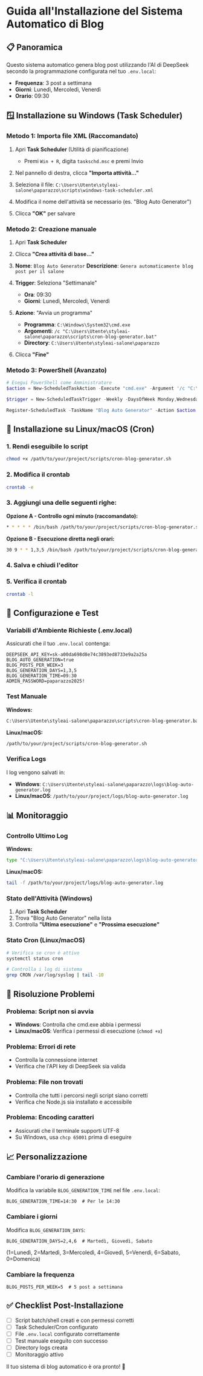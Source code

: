 # Guida all'Installazione del Sistema Automatico di Blog

## 📋 Panoramica
Questo sistema automatico genera blog post utilizzando l'AI di DeepSeek secondo la programmazione configurata nel tuo `.env.local`:
- **Frequenza**: 3 post a settimana
- **Giorni**: Lunedì, Mercoledì, Venerdì
- **Orario**: 09:30

## 🪟 Installazione su Windows (Task Scheduler)

### Metodo 1: Importa file XML (Raccomandato)
1. Apri **Task Scheduler** (Utilità di pianificazione)
   - Premi `Win + R`, digita `taskschd.msc` e premi Invio

2. Nel pannello di destra, clicca **"Importa attività..."**

3. Seleziona il file: `C:\Users\Utente\styleai-salone\paparazzo\scripts\windows-task-scheduler.xml`

4. Modifica il nome dell'attività se necessario (es. "Blog Auto Generator")

5. Clicca **"OK"** per salvare

### Metodo 2: Creazione manuale
1. Apri **Task Scheduler**

2. Clicca **"Crea attività di base..."**

3. **Nome**: `Blog Auto Generator`
   **Descrizione**: `Genera automaticamente blog post per il salone`

4. **Trigger**: Seleziona "Settimanale"
   - **Ora**: 09:30
   - **Giorni**: Lunedì, Mercoledì, Venerdì

5. **Azione**: "Avvia un programma"
   - **Programma**: `C:\Windows\System32\cmd.exe`
   - **Argomenti**: `/c "C:\Users\Utente\styleai-salone\paparazzo\scripts\cron-blog-generator.bat"`
   - **Directory**: `C:\Users\Utente\styleai-salone\paparazzo`

6. Clicca **"Fine"**

### Metodo 3: PowerShell (Avanzato)
```powershell
# Esegui PowerShell come Amministratore
$action = New-ScheduledTaskAction -Execute "cmd.exe" -Argument '/c "C:\Users\Utente\styleai-salone\paparazzo\scripts\cron-blog-generator.bat"' -WorkingDirectory "C:\Users\Utente\styleai-salone\paparazzo"

$trigger = New-ScheduledTaskTrigger -Weekly -DaysOfWeek Monday,Wednesday,Friday -At 9:30AM

Register-ScheduledTask -TaskName "Blog Auto Generator" -Action $action -Trigger $trigger -Description "Genera blog post automaticamente"
```

## 🐧 Installazione su Linux/macOS (Cron)

### 1. Rendi eseguibile lo script
```bash
chmod +x /path/to/your/project/scripts/cron-blog-generator.sh
```

### 2. Modifica il crontab
```bash
crontab -e
```

### 3. Aggiungi una delle seguenti righe:

**Opzione A - Controllo ogni minuto (raccomandato):**
```bash
* * * * * /bin/bash /path/to/your/project/scripts/cron-blog-generator.sh
```

**Opzione B - Esecuzione diretta negli orari:**
```bash
30 9 * * 1,3,5 /bin/bash /path/to/your/project/scripts/cron-blog-generator.sh
```

### 4. Salva e chiudi l'editor

### 5. Verifica il crontab
```bash
crontab -l
```

## 🔧 Configurazione e Test

### Variabili d'Ambiente Richieste (.env.local)
Assicurati che il tuo `.env.local` contenga:
```env
DEEPSEEK_API_KEY=sk-a00da698d8e74c3893ed8733e9a2a25a
BLOG_AUTO_GENERATION=true
BLOG_POSTS_PER_WEEK=3
BLOG_GENERATION_DAYS=1,3,5
BLOG_GENERATION_TIME=09:30
ADMIN_PASSWORD=paparazzo2025!
```

### Test Manuale
**Windows:**
```cmd
C:\Users\Utente\styleai-salone\paparazzo\scripts\cron-blog-generator.bat
```

**Linux/macOS:**
```bash
/path/to/your/project/scripts/cron-blog-generator.sh
```

### Verifica Logs
I log vengono salvati in:
- **Windows**: `C:\Users\Utente\styleai-salone\paparazzo\logs\blog-auto-generator.log`
- **Linux/macOS**: `/path/to/your/project/logs/blog-auto-generator.log`

## 📊 Monitoraggio

### Controllo Ultimo Log
**Windows:**
```cmd
type "C:\Users\Utente\styleai-salone\paparazzo\logs\blog-auto-generator.log" | findstr /C:"[INFO]" | more
```

**Linux/macOS:**
```bash
tail -f /path/to/your/project/logs/blog-auto-generator.log
```

### Stato dell'Attività (Windows)
1. Apri **Task Scheduler**
2. Trova "Blog Auto Generator" nella lista
3. Controlla **"Ultima esecuzione"** e **"Prossima esecuzione"**

### Stato Cron (Linux/macOS)
```bash
# Verifica se cron è attivo
systemctl status cron

# Controlla i log di sistema
grep CRON /var/log/syslog | tail -10
```

## 🚨 Risoluzione Problemi

### Problema: Script non si avvia
- **Windows**: Controlla che cmd.exe abbia i permessi
- **Linux/macOS**: Verifica i permessi di esecuzione (`chmod +x`)

### Problema: Errori di rete
- Controlla la connessione internet
- Verifica che l'API key di DeepSeek sia valida

### Problema: File non trovati
- Controlla che tutti i percorsi negli script siano corretti
- Verifica che Node.js sia installato e accessibile

### Problema: Encoding caratteri
- Assicurati che il terminale supporti UTF-8
- Su Windows, usa `chcp 65001` prima di eseguire

## 📈 Personalizzazione

### Cambiare l'orario di generazione
Modifica la variabile `BLOG_GENERATION_TIME` nel file `.env.local`:
```env
BLOG_GENERATION_TIME=14:30  # Per le 14:30
```

### Cambiare i giorni
Modifica `BLOG_GENERATION_DAYS`:
```env
BLOG_GENERATION_DAYS=2,4,6  # Martedì, Giovedì, Sabato
```
(1=Lunedì, 2=Martedì, 3=Mercoledì, 4=Giovedì, 5=Venerdì, 6=Sabato, 0=Domenica)

### Cambiare la frequenza
```env
BLOG_POSTS_PER_WEEK=5  # 5 post a settimana
```

## ✅ Checklist Post-Installazione

- [ ] Script batch/shell creati e con permessi corretti
- [ ] Task Scheduler/Cron configurato
- [ ] File `.env.local` configurato correttamente
- [ ] Test manuale eseguito con successo
- [ ] Directory logs creata
- [ ] Monitoraggio attivo

Il tuo sistema di blog automatico è ora pronto! 🎉